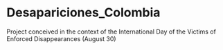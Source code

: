 # Desapariciones_Colombia
Project conceived in the context of the International Day of the Victims of Enforced Disappearances (August 30)
